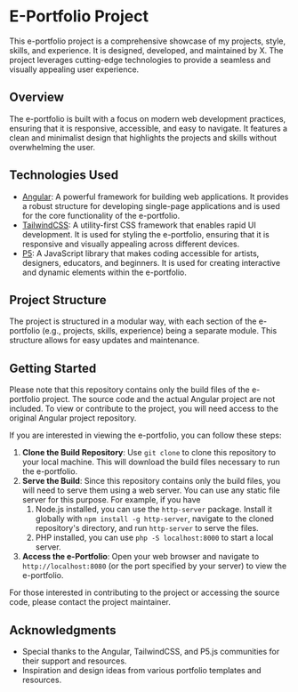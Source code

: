# E-Portfolio Project

This e-portfolio project is a comprehensive showcase of my projects, style, skills, and experience. It is designed, developed, and maintained by X. The project leverages cutting-edge technologies to provide a seamless and visually appealing user experience.

## Overview

The e-portfolio is built with a focus on modern web development practices, ensuring that it is responsive, accessible, and easy to navigate. It features a clean and minimalist design that highlights the projects and skills without overwhelming the user.

## Technologies Used

- [Angular](https://angular.dev/): A powerful framework for building web applications. It provides a robust structure for developing single-page applications and is used for the core functionality of the e-portfolio. 
- [TailwindCSS](https://tailwindcss.com/): A utility-first CSS framework that enables rapid UI development. It is used for styling the e-portfolio, ensuring that it is responsive and visually appealing across different devices. 
- [P5](https://p5js.org/): A JavaScript library that makes coding accessible for artists, designers, educators, and beginners. It is used for creating interactive and dynamic elements within the e-portfolio.

## Project Structure

The project is structured in a modular way, with each section of the e-portfolio (e.g., projects, skills, experience) being a separate module. This structure allows for easy updates and maintenance.

## Getting Started

Please note that this repository contains only the build files of the e-portfolio project. The source code and the actual Angular project are not included. To view or contribute to the project, you will need access to the original Angular project repository.

If you are interested in viewing the e-portfolio, you can follow these steps:

1. **Clone the Build Repository**: Use `git clone` to clone this repository to your local machine. This will download the build files necessary to run the e-portfolio.
2. **Serve the Build**: Since this repository contains only the build files, you will need to serve them using a web server. You can use any static file server for this purpose. For example, if you have 
   1. Node.js installed, you can use the `http-server` package. Install it globally with `npm install -g http-server`, navigate to the cloned repository's directory, and run `http-server` to serve the files.
   2. PHP installed, you can use `php -S localhost:8000` to start a local server.
3. **Access the e-Portfolio**: Open your web browser and navigate to `http://localhost:8080` (or the port specified by your server) to view the e-portfolio.

For those interested in contributing to the project or accessing the source code, please contact the project maintainer.

## Acknowledgments

- Special thanks to the Angular, TailwindCSS, and P5.js communities for their support and resources.
- Inspiration and design ideas from various portfolio templates and resources.